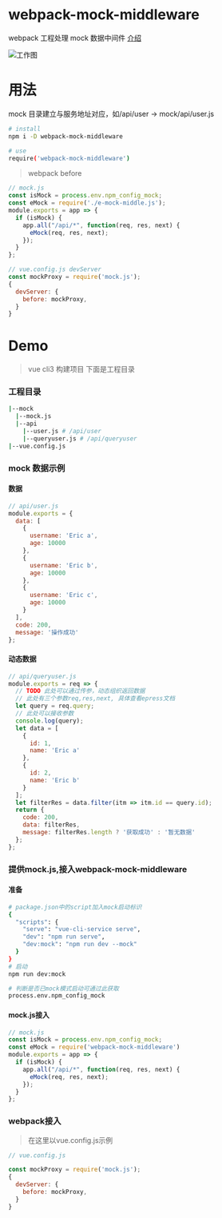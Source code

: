 # webpack-mock-middleware

webpack 工程处理 mock 数据中间件
[介绍](https://strun.club/#/article?articleid=94e45ab8ab7d11e9ac1d00163e055a14)

![工作图](http://strun.club/upload/source/images/b91aacd034c311e7bec600163e055a18/wepack-mock-middleware%E5%B7%A5%E4%BD%9C%E5%9B%BE.png)

# 用法

mock 目录建立与服务地址对应，如/api/user -> mock/api/user.js

```bash
# install
npm i -D webpack-mock-middleware

# use
require('webpack-mock-middleware')
```

> webpack before

```js
// mock.js
const isMock = process.env.npm_config_mock;
const eMock = require('./e-mock-middle.js');
module.exports = app => {
  if (isMock) {
    app.all("/api/*", function(req, res, next) {
      eMock(req, res, next);
    });
  }
};

// vue.config.js devServer
const mockProxy = require('mock.js');
{
  devServer: {
    before: mockProxy,
  }
}

```

# Demo

> vue cli3 构建项目
> 下面是工程目录

### 工程目录

```bash
|--mock
  |--mock.js
  |--api
    |--user.js # /api/user
    |--queryuser.js # /api/queryuser
|--vue.config.js

```

### mock 数据示例

#### 数据

```js
// api/user.js
module.exports = {
  data: [
    {
      username: 'Eric a',
      age: 10000
    },
    {
      username: 'Eric b',
      age: 10000
    },
    {
      username: 'Eric c',
      age: 10000
    }
  ],
  code: 200,
  message: '操作成功'
};
```

#### 动态数据

```js
// api/queryuser.js
module.exports = req => {
  // TODO 此处可以通过传参，动态组织返回数据
  // 此处有三个参数req,res,next, 具体查看epress文档
  let query = req.query;
  // 此处可以接收参数
  console.log(query);
  let data = [
    {
      id: 1,
      name: 'Eric a'
    },
    {
      id: 2,
      name: 'Eric b'
    }
  ];
  let filterRes = data.filter(itm => itm.id == query.id);
  return {
    code: 200,
    data: filterRes,
    message: filterRes.length ? '获取成功' : '暂无数据'
  };
};
```
### 提供mock.js,接入webpack-mock-middleware
#### 准备
```bash
# package.json中的script加入mock启动标识
{
  "scripts": {
    "serve": "vue-cli-service serve",
    "dev": "npm run serve",
    "dev:mock": "npm run dev --mock"
  }
}
# 启动
npm run dev:mock

# 判断是否已mock模式启动可通过此获取
process.env.npm_config_mock

```
#### mock.js接入
```js
// mock.js
const isMock = process.env.npm_config_mock;
const eMock = require('webpack-mock-middleware')
module.exports = app => {
  if (isMock) {
    app.all("/api/*", function(req, res, next) {
      eMock(req, res, next);
    });
  }
};

```
### webpack接入
> 在这里以vue.config.js示例
```js
// vue.config.js

const mockProxy = require('mock.js');
{
  devServer: {
    before: mockProxy,
  }
}

```